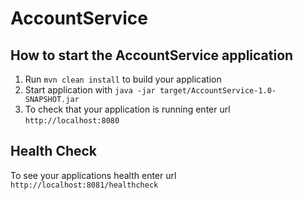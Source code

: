 # AccountService

How to start the AccountService application
---

1. Run `mvn clean install` to build your application
1. Start application with `java -jar target/AccountService-1.0-SNAPSHOT.jar`
1. To check that your application is running enter url `http://localhost:8080`

Health Check
---

To see your applications health enter url `http://localhost:8081/healthcheck`
